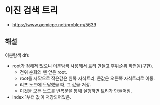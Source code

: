 # 이진 검색 트리

- https://www.acmicpc.net/problem/5639

## 해설

이분탐색 dfs

- root가 정해저 있으니 이분탐색 사용해서 트리 만들고 후위순위 하면됨(구현).
  - 전위 순회의 맨 앞은 root.
  - root를 시작으로 작은값은 왼쪽 자식트리, 큰값은 오른쪽 자식트리로 이동.
  - 리프 노드에 도달했을 때, 그 값을 저장.
  - 이것을 모든 노드를 반복문을 통해 실행하면 트리가 만들어짐.
- index 1부터 값이 저장되어있음.
